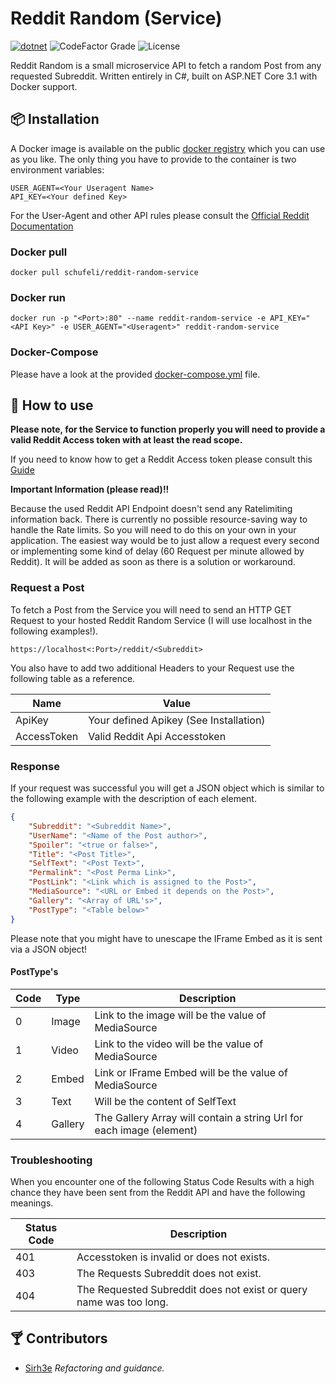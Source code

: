 # Reddit Random (Service)
[![dotnet](https://github.com/schufeli/reddit-random-service/actions/workflows/dotnet.yml/badge.svg)](https://github.com/schufeli/reddit-random-service/actions/workflows/dotnet.yml)
![CodeFactor Grade](https://img.shields.io/codefactor/grade/github/schufeli/reddit-random-service/main?label=CodeFactor%20Grade)
![License](https://img.shields.io/github/license/schufeli/reddit-random-service?label=License)

Reddit Random is a small microservice API to fetch a random Post from any requested Subreddit. Written entirely in C#, built on ASP.NET Core 3.1 with Docker support.
## 📦 Installation
A Docker image is available on the public [docker registry](https://hub.docker.com/repository/docker/schufeli/reddit-random-service) which you can use as you like. The only thing you have to provide to the container is two environment variables:
```
USER_AGENT=<Your Useragent Name>
API_KEY=<Your defined Key>
```

For the User-Agent and other API rules please consult the [Official Reddit Documentation](https://github.com/reddit-archive/reddit/wiki/API)

### Docker pull
```
docker pull schufeli/reddit-random-service
```

### Docker run
```
docker run -p "<Port>:80" --name reddit-random-service -e API_KEY="<API Key>" -e USER_AGENT="<Useragent>" reddit-random-service
```
### Docker-Compose
Please have a look at the provided [docker-compose.yml](https://github.com/Schufeli/reddit-random-service/blob/main/docker-compose.yml) file.

## 🚀 How to use
__Please note, for the Service to function properly you will need to provide a valid Reddit Access token with at least the read scope.__

If you need to know how to get a Reddit Access token please consult this [Guide](https://github.com/reddit-archive/reddit/wiki/OAuth2) 

**Important Information (please read)!!**

Because the used Reddit API Endpoint doesn't send any Ratelimiting information back. There is currently no possible resource-saving way to handle the Rate limits. So you will need to do this on your own in your application. The easiest way would be to just allow a request every second or implementing some kind of delay (60 Request per minute allowed by Reddit). It will be added as soon as there is a solution or workaround.

### Request a Post
To fetch a Post from the Service you will need to send an HTTP GET Request to your hosted Reddit Random Service (I will use localhost in the following examples!).

``` 
https://localhost<:Port>/reddit/<Subreddit> 
```

You also have to add two additional Headers to your Request use the following table as a reference.

| Name | Value |
| --- | --- |
| ApiKey | Your defined Apikey (See Installation) |
| AccessToken | Valid Reddit Api Accesstoken |

### Response
If your request was successful you will get a JSON object which is similar to the following example with the description of each element.

```json
{
    "Subreddit": "<Subreddit Name>",
    "UserName": "<Name of the Post author>",
    "Spoiler": "<true or false>",
    "Title": "<Post Title>",
    "SelfText": "<Post Text>",
    "Permalink": "<Post Perma Link>",
    "PostLink": "<Link which is assigned to the Post>",
    "MediaSource": "<URL or Embed it depends on the Post>",
    "Gallery": "<Array of URL's>",
    "PostType": "<Table below>"
}
```

Please note that you might have to unescape the IFrame Embed as it is sent via a JSON object!

#### PostType's
| Code | Type | Description |
| --- | --- | -- |
| 0 | Image | Link to the image will be the value of MediaSource |
| 1 | Video | Link to the video will be the value of MediaSource |
| 2 | Embed | Link or IFrame Embed will be the value of MediaSource |
| 3 | Text | Will be the content of SelfText |
| 4 | Gallery | The Gallery Array will contain a string Url for each image (element) |

### Troubleshooting

When you encounter one of the following Status Code Results with a high chance they have been sent from the Reddit API and have the following meanings.

| Status Code | Description |
| --- | --- |
| 401 | Accesstoken is invalid or does not exists. |
| 403 | The Requests Subreddit does not exist. |
| 404 | The Requested Subreddit does not exist or query name was too long. |

## 🍸 Contributors
- [Sirh3e](https://github.com/sirh3e) *Refactoring and guidance.*

